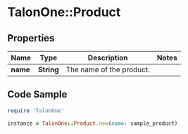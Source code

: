 # TalonOne::Product

## Properties

Name | Type | Description | Notes
------------ | ------------- | ------------- | -------------
**name** | **String** | The name of the product. | 

## Code Sample

```ruby
require 'TalonOne'

instance = TalonOne::Product.new(name: sample_product)
```


